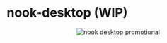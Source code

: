 # nook-desktop (WIP)

<p align="center">
  <img alt="nook desktop promotional" src="https://i.imgur.com/CCss1H3.png" />
</p>
